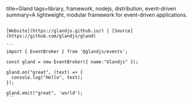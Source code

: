 title=Gland
tags=library, framework, nodejs, distribution, event-driven
summary=A lightweight, modular framework for event-driven applications.
~~~~~~

[Website](https://glandjs.github.io/) | [Source](https://github.com/glandjs/gland)

```
import { EventBroker } from '@glandjs/events';

const gland = new EventBroker({ name:"Glandjs" });

gland.on("great", (text) => {
  console.log("Hello", text);
});

gland.emit("great", 'world');
```

